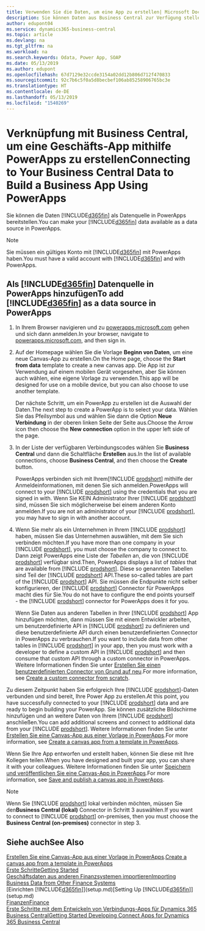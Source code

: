 ```yaml
---
title: Verwenden Sie die Daten, um eine App zu erstellen| Microsoft Docs
description: Sie können Daten aus Business Central zur Verfügung stellen und eine OData URL Ihrer Webdienste festlegen, um eine Geschäfts-App mithilfe PowerApps zu erstellen.
author: edupont04
ms.service: dynamics365-business-central
ms.topic: article
ms.devlang: na
ms.tgt_pltfrm: na
ms.workload: na
ms.search.keywords: Odata, Power App, SOAP
ms.date: 05/13/2019
ms.author: edupont
ms.openlocfilehash: 67d7129e32ccde3154a02dd12b806d712f470833
ms.sourcegitcommit: 92c7b6c5f0a5d8becbef106ab85258906765bc3e
ms.translationtype: HT
ms.contentlocale: de-DE
ms.lasthandoff: 05/13/2019
ms.locfileid: "1540269"
---
```

# <a name="connecting-to-your-business-central-data-to-build-a-business-app-using-powerapps"></a><span data-ttu-id="7784b-103">Verknüpfung mit Business Central, um eine Geschäfts-App mithilfe PowerApps zu erstellen</span><span class="sxs-lookup"><span data-stu-id="7784b-103">Connecting to Your Business Central Data to Build a Business App Using PowerApps</span></span>
<span data-ttu-id="7784b-104">Sie können die Daten [!INCLUDE[d365fin](includes/d365fin_md.md)] als Datenquelle in PowerApps bereitstellen.</span><span class="sxs-lookup"><span data-stu-id="7784b-104">You can make your [!INCLUDE[d365fin](includes/d365fin_md.md)] data available as a data source in PowerApps.</span></span>  

> [!NOTE]  
>   <span data-ttu-id="7784b-105">Sie müssen ein gültiges Konto mit [!INCLUDE[d365fin](includes/d365fin_md.md)] mit PowerApps haben.</span><span class="sxs-lookup"><span data-stu-id="7784b-105">You must have a valid account with [!INCLUDE[d365fin](includes/d365fin_md.md)] and with PowerApps.</span></span>  

## <a name="to-add-included365finincludesd365finmdmd-as-a-data-source-in-powerapps"></a><span data-ttu-id="7784b-106">Als [!INCLUDE[d365fin](includes/d365fin_md.md)] Datenquelle in PowerApps hinzufügen</span><span class="sxs-lookup"><span data-stu-id="7784b-106">To add [!INCLUDE[d365fin](includes/d365fin_md.md)] as a data source in PowerApps</span></span>
1. <span data-ttu-id="7784b-107">In Ihrem Browser navigieren und zu [powerapps.microsoft.com](https://powerapps.microsoft.com/en-us/) gehen und sich dann anmelden.</span><span class="sxs-lookup"><span data-stu-id="7784b-107">In your browser, navigate to [powerapps.microsoft.com](https://powerapps.microsoft.com/en-us/), and then sign in.</span></span>
2. <span data-ttu-id="7784b-108">Auf der Homepage wählen Sie die Vorlage **Beginn von Daten**, um eine neue Canvas-App zu erstellen.</span><span class="sxs-lookup"><span data-stu-id="7784b-108">On the Home page, choose the **Start from data** template to create a new canvas app.</span></span> <span data-ttu-id="7784b-109">Die App ist zur Verwendung auf einem mobilen Gerät vorgesehen, aber Sie können auch wählen, eine eigene Vorlage zu verwenden.</span><span class="sxs-lookup"><span data-stu-id="7784b-109">This app will be designed for use on a mobile device, but you can also choose to use another template.</span></span>

    <span data-ttu-id="7784b-110">Der nächste Schritt, um ein PowerApp zu erstellen ist die Auswahl der Daten.</span><span class="sxs-lookup"><span data-stu-id="7784b-110">The next step to create a PowerApp is to select your data.</span></span> <span data-ttu-id="7784b-111">Wählen Sie das Pfeilsymbol aus und wählen Sie dann die Option **Neue Verbindung** in der oberen linken Seite der Seite aus.</span><span class="sxs-lookup"><span data-stu-id="7784b-111">Choose the Arrow icon then choose the **New connection** option in the upper left side of the page.</span></span>
3. <span data-ttu-id="7784b-112">In der Liste der verfügbaren Verbindungscodes wählen Sie **Business Central** und dann die Schaltfläche **Erstellen** aus.</span><span class="sxs-lookup"><span data-stu-id="7784b-112">In the list of available connections, choose **Business Central**, and then choose the **Create** button.</span></span>

    <span data-ttu-id="7784b-113">PowerApps verbinden sich mit Ihrem[!INCLUDE [prodshort](includes/prodshort.md)] mithilfe der Anmeldeinformationen, mit denen Sie sich anmelden.</span><span class="sxs-lookup"><span data-stu-id="7784b-113">PowerApps will connect to your [!INCLUDE [prodshort](includes/prodshort.md)] using the credentials that you are signed in with.</span></span> <span data-ttu-id="7784b-114">Wenn Sie KEIN Administrator Ihrer [!INCLUDE [prodshort](includes/prodshort.md)] sind, müssen Sie sich möglicherweise bei einem anderen Konto anmelden.</span><span class="sxs-lookup"><span data-stu-id="7784b-114">If you are not an administrator of your [!INCLUDE [prodshort](includes/prodshort.md)], you may have to sign in with another account.</span></span>  

4. <span data-ttu-id="7784b-115">Wenn Sie mehr als ein Unternehmen in Ihrem [!INCLUDE [prodshort](includes/prodshort.md)] haben, müssen Sie das Unternehmen auswählen, mit dem Sie sich verbinden möchten.</span><span class="sxs-lookup"><span data-stu-id="7784b-115">If you have more than one company in your [!INCLUDE [prodshort](includes/prodshort.md)], you must choose the company to connect to.</span></span> <span data-ttu-id="7784b-116">Dann zeigt PowerApps eine Liste der *Tabellen* an, die von [!INCLUDE [prodshort](includes/prodshort.md)] verfügbar sind.</span><span class="sxs-lookup"><span data-stu-id="7784b-116">Then, PowerApps displays a list of *tables* that are available from [!INCLUDE [prodshort](includes/prodshort.md)].</span></span> <span data-ttu-id="7784b-117">Diese so genannten Tabellen sind Teil der [!INCLUDE [prodshort](includes/prodshort.md)] API.</span><span class="sxs-lookup"><span data-stu-id="7784b-117">These so-called tables are part of the [!INCLUDE [prodshort](includes/prodshort.md)] API.</span></span> <span data-ttu-id="7784b-118">Sie müssen die Endpunkte nicht selber konfigurieren, der [!INCLUDE [prodshort](includes/prodshort.md)] Connector für PowerApps macht dies für Sie.</span><span class="sxs-lookup"><span data-stu-id="7784b-118">You do not have to configure the end points yourself - the [!INCLUDE [prodshort](includes/prodshort.md)] connector for PowerApps does it for you.</span></span>  

    <span data-ttu-id="7784b-119">Wenn Sie Daten aus anderen Tabellen in Ihrer [!INCLUDE [prodshort](includes/prodshort.md)] App hinzufügen möchten, dann müssen Sie mit einem Entwickler arbeiten, um benutzerdefinierte API in [!INCLUDE [prodshort](includes/prodshort.md)] zu definieren und diese benutzerdefinierte API durch einen benutzerdefinierten Connector in PowerApps zu verbrauchen.</span><span class="sxs-lookup"><span data-stu-id="7784b-119">If you want to include data from other tables in [!INCLUDE [prodshort](includes/prodshort.md)] in your app, then you must work with a developer to define a custom API in [!INCLUDE [prodshort](includes/prodshort.md)] and then consume that custom API through a custom connector in PowerApps.</span></span> <span data-ttu-id="7784b-120">Weitere Informationen finden Sie unter [Erstellen Sie einen benutzerdefinierten Connector von Grund auf neu](/connectors/custom-connectors/define-blank).</span><span class="sxs-lookup"><span data-stu-id="7784b-120">For more information, see [Create a custom connector from scratch](/connectors/custom-connectors/define-blank).</span></span>  

<span data-ttu-id="7784b-121">Zu diesem Zeitpunkt haben Sie erfolgreich Ihre [!INCLUDE [prodshort](includes/prodshort.md)]-Daten verbunden und sind bereit, Ihre Power App zu erstellen.</span><span class="sxs-lookup"><span data-stu-id="7784b-121">At this point, you have successfully connected to your [!INCLUDE [prodshort](includes/prodshort.md)] data and are ready to begin building your PowerApp.</span></span> <span data-ttu-id="7784b-122">Sie können zusätzliche Bildschirme hinzufügen und an weitere Daten von Ihrem  [!INCLUDE [prodshort](includes/prodshort.md)] anschließen.</span><span class="sxs-lookup"><span data-stu-id="7784b-122">You can add additional screens and connect to additional data from your [!INCLUDE [prodshort](includes/prodshort.md)].</span></span> <span data-ttu-id="7784b-123">Weitere Informationen finden Sie unter [Erstellen Sie eine Canvas-App aus einer Vorlage in PowerApps](/powerapps/maker/canvas-apps/get-started-test-drive).</span><span class="sxs-lookup"><span data-stu-id="7784b-123">For more information, see [Create a canvas app from a template in PowerApps](/powerapps/maker/canvas-apps/get-started-test-drive).</span></span>  

<span data-ttu-id="7784b-124">Wenn Sie Ihre App entworfen und erstellt haben, können Sie diese mit Ihre Kollegen teilen.</span><span class="sxs-lookup"><span data-stu-id="7784b-124">When you have designed and built your app, you can share it with your colleagues.</span></span> <span data-ttu-id="7784b-125">Weitere Informationen finden Sie unter [Speichern und veröffentlichen Sie eine Canvas-App in PowerApps](/powerapps/maker/canvas-apps/save-publish-app).</span><span class="sxs-lookup"><span data-stu-id="7784b-125">For more information, see [Save and publish a canvas app in PowerApps](/powerapps/maker/canvas-apps/save-publish-app).</span></span>  

> [!NOTE]
> <span data-ttu-id="7784b-126">Wenn Sie [!INCLUDE [prodshort](includes/prodshort.md)] lokal verbinden möchten, müssen Sie den**Business Central (lokal)** Connector in Schritt 3 auswählen.</span><span class="sxs-lookup"><span data-stu-id="7784b-126">If you want to connect to [!INCLUDE [prodshort](includes/prodshort.md)] on-premises, then you must choose the **Business Central (on-premises)** connector in step 3.</span></span>  

## <a name="see-also"></a><span data-ttu-id="7784b-127">Siehe auch</span><span class="sxs-lookup"><span data-stu-id="7784b-127">See Also</span></span>

<span data-ttu-id="7784b-128">[Erstellen Sie eine Canvas-App aus einer Vorlage in PowerApps](/powerapps/maker/canvas-apps/get-started-test-drive).</span><span class="sxs-lookup"><span data-stu-id="7784b-128">[Create a canvas app from a template in PowerApps](/powerapps/maker/canvas-apps/get-started-test-drive)</span></span>  
[<span data-ttu-id="7784b-129">Erste Schritte</span><span class="sxs-lookup"><span data-stu-id="7784b-129">Getting Started</span></span>](product-get-started.md)  
[<span data-ttu-id="7784b-130">Geschäftsdaten aus anderen Finanzsystemen importieren</span><span class="sxs-lookup"><span data-stu-id="7784b-130">Importing Business Data from Other Finance Systems</span></span>](across-import-data-configuration-packages.md)  
<span data-ttu-id="7784b-131">[Einrichten [!INCLUDE[d365fin](includes/d365fin_md.md)]](setup.md)</span><span class="sxs-lookup"><span data-stu-id="7784b-131">[Setting Up [!INCLUDE[d365fin](includes/d365fin_md.md)]](setup.md)</span></span>  
[<span data-ttu-id="7784b-132">Finanzen</span><span class="sxs-lookup"><span data-stu-id="7784b-132">Finance</span></span>](finance.md)  
[<span data-ttu-id="7784b-133">Erste Schritte mit dem Entwickeln von Verbindungs-Apps für Dynamics 365 Business Central</span><span class="sxs-lookup"><span data-stu-id="7784b-133">Getting Started Developing Connect Apps for Dynamics 365 Business Central</span></span>](/dynamics365/business-central/dev-itpro/developer/devenv-develop-connect-apps)  

